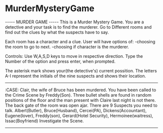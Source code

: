 # MurderMysteryGame
----- MURDER GAME -----
This is a Murder Mystery Game.
You are a detective and your task is to find the murderer.
Go to Different rooms and find out the clues by what the suspects have to say.

Each room has a character and a clue.
User will have options of:
    -choosing the room to go to next.
    -choosing if character is the murderer.

Controls:
    Use W,A,S,D keys to move in respective direction.
    Type the Number of the option and press enter, when prompted.


The asterisk mark shows your(the detective's) current possition.
The letters A-I represent the initials of the nine suspects and shows their location.
******************************
:CASE:
Clair, the wife of Bruce has been murdered. You have been called to the Crime Scene by Freddy(Son).
Three bullet shells are found in random positions of the floor and the man present with Claire last night is not there.
The back gate of the room was open ajar.
There are 9 Suspects you need to talk.
Albert(Butler), Bruce(Husband), Cercei(PA), Dickens(Accountant), Eugene(lover), Freddy(son), Gerard(Hotel Security), Hermoinee(waitress), Issac(Boyfriend)
Investigate the Scene.
******************************
